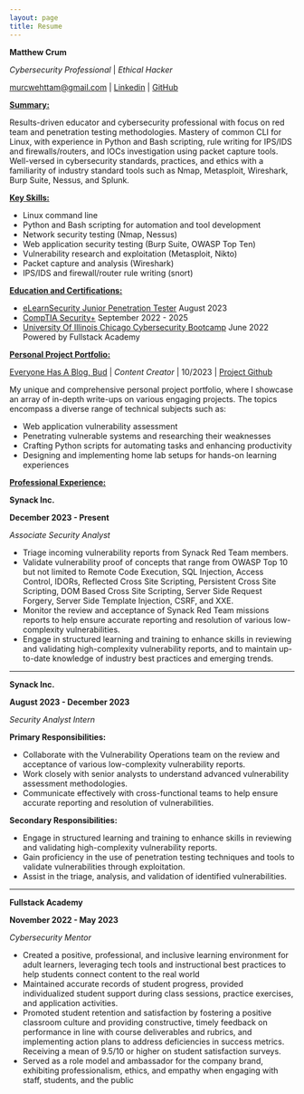 ```yaml
---
layout: page
title: Resume
---
```


**Matthew Crum** 

*Cybersecurity Professional* \| *Ethical Hacker*

murcwehttam@gmail.com \| [Linkedin](https://www.linkedin.com/in/matthew-crum/) \| [GitHub](https://github.com/I-Am-Crumbles)

<ins>**Summary:** </ins>

Results-driven educator and cybersecurity professional with focus on red team and penetration testing
methodologies. Mastery of common CLI for Linux, with experience in Python and Bash scripting, rule
writing for IPS/IDS and firewalls/routers, and IOCs investigation using packet capture tools. Well-versed in
cybersecurity standards, practices, and ethics with a familiarity of industry standard tools such as Nmap,
Metasploit, Wireshark, Burp Suite, Nessus, and Splunk.


<ins> **Key Skills:** </ins>

* Linux command line
* Python and Bash scripting for automation and tool development
* Network security testing (Nmap, Nessus)
* Web application security testing (Burp Suite, OWASP Top Ten)
* Vulnerability research and exploitation (Metasploit, Nikto)
* Packet capture and analysis (Wireshark)
* IPS/IDS and firewall/router rule writing (snort)


<ins>**Education and Certifications:** </ins>

* [eLearnSecurity Junior Penetration Tester](https://drive.google.com/file/d/16Ov_ie0hru6pSnCkNC3qBgQXHaxtEa4E/view) August 2023 
* [CompTIA Security+](https://drive.google.com/file/d/1CjmY6Xq3lYi-E_fNmFOvElqVXXoVaCqX/view?usp=sharing) September 2022 - 2025
* [University Of Illinois Chicago Cybersecurity Bootcamp](https://drive.google.com/file/d/1yWiwe33rkFMimqQAnx4pAumbsDGjD5dJ/view?usp=share_link) June 2022
  Powered by Fullstack Academy


<ins> **Personal Project Portfolio:** </ins>

[Everyone Has A Blog, Bud](https://i-am-crumbles.github.io/) \| *Content Creator* \| 10/2023 \| [Project Github](https://github.com/I-Am-Crumbles/I-Am-Crumbles.github.io)

My unique and comprehensive personal project portfolio, where I showcase an array of in-depth write-ups
on various engaging projects. The topics encompass a diverse range of technical subjects such as:

* Web application vulnerability assessment
* Penetrating vulnerable systems and researching their weaknesses
* Crafting Python scripts for automating tasks and enhancing productivity
* Designing and implementing home lab setups for hands-on learning experiences


<ins> **Professional Experience:** </ins>

**Synack Inc.**

**December 2023 - Present**

*Associate Security Analyst*

* Triage incoming vulnerability reports from Synack Red Team members.
* Validate vulnerability proof of concepts that range from OWASP Top 10 but not limited to Remote Code Execution, SQL Injection, Access Control, IDORs, Reflected Cross Site Scripting, Persistent Cross Site Scripting, DOM Based Cross Site Scripting, Server Side Request Forgery, Server Side Template Injection, CSRF, and XXE.
* Monitor the review and acceptance of Synack Red Team missions reports to help ensure accurate reporting and resolution of various low-complexity vulnerabilities.
* Engage in structured learning and training to enhance skills in reviewing and validating high-complexity vulnerability reports, and to maintain up-to-date knowledge of industry best practices and emerging trends.

---

**Synack Inc.**                                                               

**August 2023 - December 2023**

*Security Analyst Intern*

**Primary Responsibilities:**

* Collaborate with the Vulnerability Operations team on the review and acceptance of various low-complexity vulnerability reports.
* Work closely with senior analysts to understand advanced vulnerability assessment methodologies.
* Communicate effectively with cross-functional teams to help ensure accurate reporting and resolution of vulnerabilities.

**Secondary Responsibilities:**

* Engage in structured learning and training to enhance skills in reviewing and validating high-complexity vulnerability reports.
* Gain proficiency in the use of penetration testing techniques and tools to validate vulnerabilities through exploitation.
* Assist in the triage, analysis, and validation of identified vulnerabilities.

---

**Fullstack Academy**

**November 2022 - May 2023**

*Cybersecurity Mentor*

* Created a positive, professional, and inclusive learning environment for adult learners, leveraging tech tools and instructional best practices to help students connect content to the real world
* Maintained accurate records of student progress, provided individualized student support during class sessions, practice exercises, and application activities.
* Promoted student retention and satisfaction by fostering a positive classroom culture and providing constructive, timely feedback on performance in line with course deliverables and rubrics, and implementing action plans to address deficiencies in success metrics. Receiving a mean of 9.5/10 or higher on student satisfaction surveys.
* Served as a role model and ambassador for the company brand, exhibiting professionalism, ethics, and empathy when engaging with staff, students, and the public
